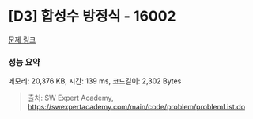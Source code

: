 # [D3] 합성수 방정식 - 16002 

[문제 링크](https://swexpertacademy.com/main/code/problem/problemDetail.do?contestProbId=AYYAGCNKPgIDFARc) 

### 성능 요약

메모리: 20,376 KB, 시간: 139 ms, 코드길이: 2,302 Bytes



> 출처: SW Expert Academy, https://swexpertacademy.com/main/code/problem/problemList.do